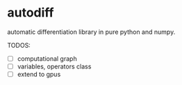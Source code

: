 # autodiff

automatic differentiation library in pure python and numpy.

TODOS:

- [ ] computational graph 
- [ ] variables, operators class
- [ ] extend to gpus
